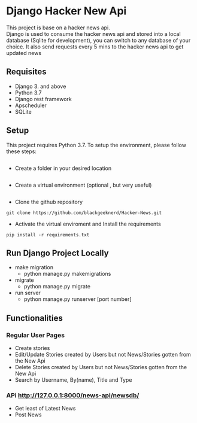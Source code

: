 # Django Hacker New Api
This project is base on a hacker news api. <br>
Django is used to consume the hacker news api and stored into a local database (Sqlite for development), you can switch to any database of your choice.
It also send requests every 5 mins to the hacker news api to get updated news


## Requisites
- Django 3. and above
- Python 3.7
- Django rest framework
- Apscheduler
- SQLite

## Setup
This project requires Python 3.7. To setup the environment, please follow these steps:
```
```
- Create a folder in your desired location

```
```
- Create a virtual environment (optional , but very useful)
```

```
- Clone the github repository
```
git clone https://github.com/blackgeeknerd/Hacker-News.git
```
- Activate the virtual enviroment and Install the requirements
```
pip install -r requirements.txt
```

## Run Django Project Locally

- make migration
    - python manage.py makemigrations
- migrate
    - python manage.py migrate
- run server
    - python manage.py runserver [port number]


## Functionalities
### Regular User Pages
- Create stories
- Edit/Update Stories created by Users but not News/Stories gotten from the New Api
- Delete Stories created by Users but not News/Stories gotten from the New Api
- Search by Username, By(name), Title and Type 
### APi  http://127.0.0.1:8000/news-api/newsdb/
- Get least of Latest News
- Post News
 



